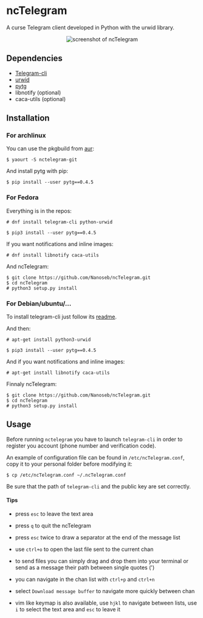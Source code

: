 # ncTelegram
A curse Telegram client developed in Python with the urwid library.

<p align="center">
  <img src="http://pix.toile-libre.org/upload/original/1457204711.png" alt="screenshot of ncTelegram"/>
</p>

## Dependencies

* [Telegram-cli](https://github.com/vysheng/tg)
* [urwid](http://urwid.org)
* [pytg](https://github.com/luckydonald/pytg)
* libnotify (optional)
* caca-utils (optional)

## Installation

### For archlinux
You can use the pkgbuild from [aur](https://aur.archlinux.org/packages/nctelegram-git/):
```
$ yaourt -S nctelegram-git
```

And install pytg with pip:
```
$ pip install --user pytg==0.4.5
```

### For Fedora
Everything is in the repos:

```
# dnf install telegram-cli python-urwid

$ pip3 install --user pytg==0.4.5
```

If you want notifications and inline images:
```
# dnf install libnotify caca-utils
```

And ncTelegram:
```
$ git clone https://github.com/Nanoseb/ncTelegram.git
$ cd ncTelegram
# python3 setup.py install
```

### For Debian/ubuntu/...

To install telegram-cli just follow its [readme](https://github.com/vysheng/tg).

And then:
```
# apt-get install python3-urwid 

$ pip3 install --user pytg==0.4.5
```

And if you want notifications and inline images:
```
# apt-get install libnotify caca-utils
```

Finnaly ncTelegram:
```
$ git clone https://github.com/Nanoseb/ncTelegram.git
$ cd ncTelegram
# python3 setup.py install
```

## Usage

Before running `nctelegram` you have to launch `telegram-cli` in order to register you account (phone number and verification code).

An example of configuration file can be found in `/etc/ncTelegram.conf`, copy it to your personal folder before modifying it: 
```
$ cp /etc/ncTelegram.conf ~/.ncTelegram.conf
```
Be sure that the path of `telegram-cli` and the public key are set correctly.


#### Tips

- press `esc` to leave the text area

- press `q` to quit the ncTelegram

- press `esc` twice to draw a separator at the end of the message list

- use `ctrl+o` to open the last file sent to the current chan

- to send files you can simply drag and drop them into your terminal or send as a message their path between single quotes (')

- you can navigate in the chan list with `ctrl+p` and `ctrl+n`

- select `Download message buffer` to navigate more quickly between chan

- vim like keymap is also available, use `hjkl` to navigate between lists, use `i` to select the text area and `esc` to leave it
